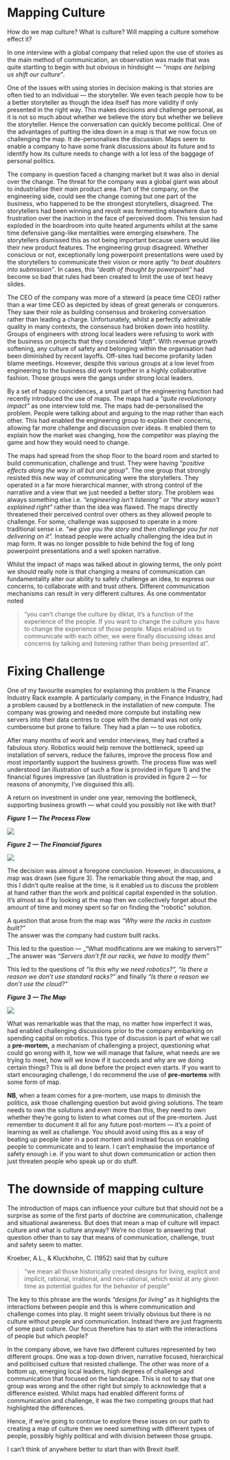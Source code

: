 # Mapping Culture

How do we map culture? What is culture? Will mapping a culture somehow effect it?

In one interview with a global company that relied upon the use of stories as the main method of communication, an observation was made that was quite startling to begin with but obvious in hindsight — _“maps are helping us shift our culture”_.

One of the issues with using stories in decision making is that stories are often tied to an individual — the storyteller. We even teach people how to be a better storyteller as though the idea itself has more validity if only presented in the right way. This makes decisions and challenge personal, as it is not so much about whether we believe the story but whether we believe the storyteller. Hence the conversation can quickly become political. One of the advantages of putting the idea down in a map is that we now focus on challenging the map. It de-personalises the discussion. Maps seem to enable a company to have some frank discussions about its future and to identify how its culture needs to change with a lot less of the baggage of personal politics.

The company in question faced a changing market but it was also in denial over the change. The threat for the company was a global giant was about to industrialise their main product area. Part of the company, on the engineering side, could see the change coming but one part of the business, who happened to be the strongest storytellers, disagreed. The storytellers had been winning and revolt was fermenting elsewhere due to frustration over the inaction in the face of perceived doom. This tension had exploded in the boardroom into quite heated arguments whilst at the same time defensive gang-like mentalities were emerging elsewhere. The storytellers dismissed this as not being important because users would like their new product features. The engineering group disagreed. Whether conscious or not, exceptionally long powerpoint presentations were used by the storytellers to communicate their vision or more aptly _“to beat doubters into submission”_. In cases, this _“death of thought by powerpoint”_ had become so bad that rules had been created to limit the use of text heavy slides.

The CEO of the company was more of a steward (a peace time CEO) rather than a war time CEO as depicted by ideas of great generals or conquerors. They saw their role as building consensus and brokering conversation rather than leading a charge. Unfortunately, whilst a perfectly admirable quality in many contexts, the consensus had broken down into hostility. Groups of engineers with strong local leaders were refusing to work with the business on projects that they considered _“daft”_. With revenue growth softening, any culture of safety and belonging within the organisation had been diminished by recent layoffs. Off-sites had become profanity laden blame meetings. However, despite this various groups at a low level from engineering to the business did work together in a highly collaborative fashion. Those groups were the gangs under strong local leaders.

By a set of happy coincidences, a small part of the engineering function had recently introduced the use of maps. The maps had a _“quite revolutionary impact”_ as one interview told me. The maps had de-personalised the problem. People were talking about and arguing to the map rather than each other. This had enabled the engineering group to explain their concerns, allowing far more challenge and discussion over ideas. It enabled them to explain how the market was changing, how the competitor was playing the game and how they would need to change.

The maps had spread from the shop floor to the board room and started to build communication, challenge and trust. They were having _“positive effects along the way in all but one group”_. The one group that strongly resisted this new way of communicating were the storytellers. They operated in a far more hierarchical manner, with strong control of the narrative and a view that we just needed a better story. The problem was always something else i.e. _“engineering isn’t listening”_ or _“the story wasn’t explained right”_ rather than the idea was flawed. The maps directly threatened their perceived control over others as they allowed people to challenge. For some, challenge was supposed to operate in a more traditional sense i.e. _“we give you the story and then challenge you for not delivering on it”._ Instead people were actually challenging the idea but in map form. It was no longer possible to hide behind the fog of long powerpoint presentations and a well spoken narrative.

Whilst the impact of maps was talked about in glowing terms, the only point we should really note is that changing a means of communication can fundamentality alter our ability to safely challenge an idea, to express our concerns, to collaborate with and trust others. Different communication mechanisms can result in very different cultures. As one commentator noted

> “you can’t change the culture by diktat, it’s a function of the experience of the people. If you want to change the culture you have to change the experience of those people. Maps enabled us to communicate with each other, we were finally discussing ideas and concerns by talking and listening rather than being presented at”.

# Fixing Challenge

One of my favourite examples for explaining this problem is the Finance Industry Rack example. A particularly company, in the Finance Industry, had a problem caused by a bottleneck in the installation of new compute. The company was growing and needed more compute but installing new servers into their data centres to cope with the demand was not only cumbersome but prone to failure. They had a plan — to use robotics.

After many months of work and vendor interviews, they had crafted a fabulous story. Robotics would help remove the bottleneck, speed up installation of servers, reduce the failures, improve the process flow and most importantly support the business growth. The process flow was well understood (an illustration of such a flow is provided in figure 1) and the financial figures impressive (an illustration is provided in figure 2 — for reasons of anonymity, I’ve disguised this all).

A return on investment in under one year, removing the bottleneck, supporting business growth — what could you possibly not like with that?

**_Figure 1 — The Process Flow_**

![](https://miro.medium.com/max/2000/1*PLWuWCKodim-p5FawHxDgw.jpeg)

**_Figure 2 — The Financial figures_**

![](https://miro.medium.com/max/2000/1*IsFq_i6pz8rlaxHRvexibw.jpeg)

The decision was almost a foregone conclusion. However, in discussions, a map was drawn (see figure 3). The remarkable thing about the map, and this I didn’t quite realise at the time, is it enabled us to discuss the problem at hand rather than the work and political capital expended in the solution. It’s almost as if by looking at the map then we collectively forget about the amount of time and money spent so far on finding the “robotic” solution.

A question that arose from the map was _“Why were the racks in custom built?”_  
The answer was the company had custom built racks.

This led to the question — _“What modifications are we making to servers?”  
_The answer was _“Servers don’t fit our racks, we have to modify them”_

This led to the questions of _“Is this why we need robotics?”, “Is there a reason we don’t use standard racks?”_ and finally _“Is there a reason we don’t use the cloud?”_

**_Figure 3 — The Map_**

![](https://miro.medium.com/max/2000/1*eHjSn_h2PNiLdP3YA3rMvg.jpeg)

What was remarkable was that the map, no matter how imperfect it was, had enabled challenging discussions prior to the company embarking on spending capital on robotics. This type of discussion is part of what we call a **pre-mortem,** a mechanism of challenging a project, questioning what could go wrong with it, how we will manage that failure, what needs are we trying to meet, how will we know if it succeeds and why are we doing certain things? This is all done before the project even starts. If you want to start encouraging challenge, I do recommend the use of **pre-mortems** with some form of map.

**NB**, when a team comes for a pre-mortem, use maps to diminish the politics, ask those challenging question but avoid giving solutions. The team needs to own the solutions and even more than this, they need to own whether they’re going to listen to what comes out of the pre-mortem. Just remember to document it all for any future post-mortem — it’s a point of learning as well as challenge. You should avoid using this as a way of beating up people later in a post mortem and instead focus on enabling people to communicate and to learn. I can’t emphasise the importance of safety enough i.e. if you want to shut down communication or action then just threaten people who speak up or do stuff.

# The downside of mapping culture

The introduction of maps can influence your culture but that should not be a surprise as some of the first parts of doctrine are communication, challenge and situational awareness. But does that mean a map of culture will impact culture and what is culture anyway? We’re no closer to answering that question other than to say that means of communication, challenge, trust and safety seem to matter.

Kroeber, A.L., & Kluckhohn, C. (1952) said that by culture

> “we mean all those historically created designs for living, explicit and implicit, rational, irrational, and non-rational, which exist at any given time as potential guides for the behavior of people”

The key to this phrase are the words _“designs for living”_ as it highlights the interactions between people and this is where communication and challenge comes into play. It might seem trivially obvious but there is no culture without people and communication. Instead there are just fragments of some past culture. Our focus therefore has to start with the interactions of people but which people?

In the company above, we have two different cultures represented by two different groups. One was a top down driven, narrative focused, hierarchical and politicised culture that resisted challenge. The other was more of a bottom up, emerging local leaders, high degrees of challenge and communication that focused on the landscape. This is not to say that one group was wrong and the other right but simply to acknowledge that a difference existed. Whilst maps had enabled different forms of communication and challenge, it was the two competing groups that had highlighted the differences.

Hence, if we’re going to continue to explore these issues on our path to creating a map of culture then we need something with different types of people, possibly highly political and with division between those groups.

I can’t think of anywhere better to start than with Brexit itself.